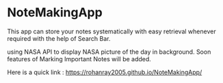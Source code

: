 # NoteMakingApp

This app can store your notes systematically with easy retrieval whenever required with the help of Search Bar.

using NASA API to display NASA picture of the day in background.
Soon features of Marking Important Notes will be added.

Here is a quick link : https://rohanray2005.github.io/NoteMakingApp/
